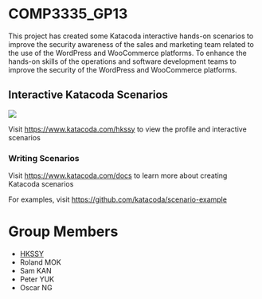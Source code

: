 # COMP3335_GP13
This project has created some Katacoda interactive hands-on scenarios to improve the security awareness of the sales and marketing team related to the use of the WordPress and WooCommerce platforms. To enhance the hands-on skills of the operations and software development teams to improve the security of the WordPress and WooCommerce platforms.

## Interactive Katacoda Scenarios

[![](http://shields.katacoda.com/katacoda/hkssy/count.svg)](https://www.katacoda.com/hkssy "Get your profile on Katacoda.com")

Visit https://www.katacoda.com/hkssy to view the profile and interactive scenarios

### Writing Scenarios
Visit https://www.katacoda.com/docs to learn more about creating Katacoda scenarios

For examples, visit https://github.com/katacoda/scenario-example

# Group Members
* [HKSSY](https://github.com/HKSSY)
* Roland MOK
* Sam KAN
* Peter YUK
* Oscar NG
